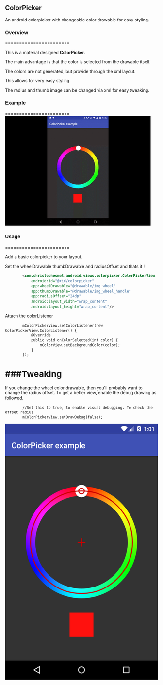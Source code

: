 ## ColorPicker
An android colorpicker with changeable color drawable for easy styling.

### Overview
=======================

This is a material designed **ColorPicker**.

The main advantage is that the color is selected from the drawable itself.

The colors are not generated, but provide through the xml layout.

This allows for very easy styling.

The radius and thumb image can be changed via xml for easy tweaking.


### Example
=======================
![](/video_example.gif)
### Usage
=======================

Add a basic colorpicker to your layout.

Set the wheelDrawable thumbDrawable and radiusOffset and thats it !

```xml
        <com.christophesmet.android.views.colorpicker.ColorPickerView
            android:id="@+id/colorpicker"
            app:wheelDrawable="@drawable/img_wheel"
            app:thumbDrawable="@drawable/img_wheel_handle"
            app:radiusOffset="24dp"
            android:layout_width="wrap_content"
            android:layout_height="wrap_content"/>
```
Attach the colorListener
```
        mColorPickerView.setColorListener(new ColorPickerView.ColorListener() {
            @Override
            public void onColorSelected(int color) {
                mColorView.setBackgroundColor(color);
            }
        });
```

###Tweaking
=======================
If you change the wheel color drawable, then you'll probably want to change the radius offset.
To get a better view, enable the debug drawing as followed.

```
        //Set this to true, to enable visual debugging. To check the offset radius
        mColorPickerView.setDrawDebug(false);
```
![](/debug.png)
